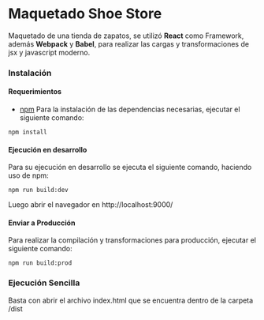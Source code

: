 # Maquetado Shoe Store

Maquetado de una tienda de zapatos, se utilizó **React** como Framework, además **Webpack** y **Babel**, para realizar las cargas y transformaciones de jsx y javascript moderno.

### Instalación

#### Requerimientos

- [npm](https://www.npmjs.com/get-npm) 
Para la instalación de las dependencias necesarias, ejecutar el siguiente comando:

`npm install`

#### Ejecución en desarrollo

Para su ejecución en desarrollo se ejecuta el siguiente comando, haciendo uso de npm:

`npm run build:dev`

Luego abrir el navegador en http://localhost:9000/

#### Enviar a Producción

Para realizar la compilación y transformaciones para producción, ejecutar el siguiente comando:

`npm run build:prod`

### Ejecución Sencilla

Basta con abrir el archivo index.html que se encuentra dentro de la carpeta /dist


